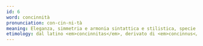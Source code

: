 ```yaml
---
id: 6
word: concinnità
pronunciation: con-cin-ni-tà
meaning: Eleganza, simmetria e armonia sintattica e stilistica, specie di un discorso dovuto alla conveniente disposizione delle parole e dei suoni
etimology: dal latino <em>concinnitas</em>, derivato di <em>concinnus</em> ("aggiustato", "ben disposto")
---
```

